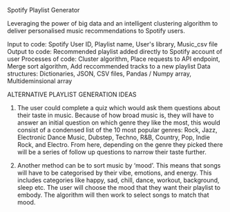 Spotify Playlist Generator

Leveraging the power of big data and an intelligent clustering algorithm to deliver personalised music recommendations to Spotify users.

Input to code: Spotify User ID, Playlist name, User's library, Music_csv file
Output to code: Recommended playlist added directly to Spotify account of user
Processes of code: Cluster algorithm, Place requests to API endpoint, Merge sort algorithm, Add reccommended tracks to a new playlist
Data structures: Dictionaries, JSON, CSV files, Pandas / Numpy array, Multideminsional array

ALTERNATIVE PLAYLIST GENERATION IDEAS

1. The user could complete a quiz which would ask them questions about their taste in music. Because of how broad music is,
   they will have to answer an initial question on which genre they like the most, this would consist of a condensed list of
   the 10 most popular genres: Rock, Jazz, Electronic Dance Music, Dubstep, Techno, R&B, Country, Pop, Indie Rock, and Electro.
   From here, depending on the genre they picked there will be a series of follow up questions to narrow their taste further.

2. Another method can be to sort music by ‘mood’. This means that songs will have to be categorised by their vibe, emotions,
   and energy. This includes categories like happy, sad, chill, dance, workout, background, sleep etc. The user will choose the
   mood that they want their playlist to embody. The algorithm will then work to select songs to match that mood. 

